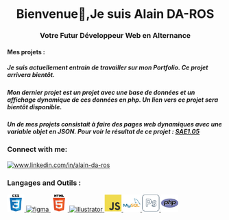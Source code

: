 <h1 align="center">Bienvenue👋,Je suis Alain DA-ROS</h1>
<h3 align="center">Votre Futur Développeur Web en Alternance</h3>
<h4>Mes projets :</h4>
<div>
<h5>Je suis actuellement entrain de travailler sur mon Portfolio. Ce projet arrivera bientôt.</h5>
<h5>Mon dernier projet est un projet avec une base de données et un affichage dynamique de ces données en php.
Un lien vers ce projet sera bientôt disponible.</h5>
<h5>Un de mes projets consistait à faire des pages web dynamiques avec une variable objet en JSON.
Pour voir le résultat de ce projet : <a href="DAAlain.github.io">SAE1.05</a></h5>
</div>


<h3 align="left">Connect with me:</h3>
<p align="left">
<a href="https://linkedin.com/in/www.linkedin.com/in/alain-da-ros" target="blank"><img align="center" src="https://raw.githubusercontent.com/rahuldkjain/github-profile-readme-generator/master/src/images/icons/Social/linked-in-alt.svg" alt="www.linkedin.com/in/alain-da-ros" height="30" width="40" /></a>
</p>

<h3 align="left">Langages and Outils :</h3>
<p align="left"> <a href="https://www.w3schools.com/css/" target="_blank" rel="noreferrer"> <img src="https://raw.githubusercontent.com/devicons/devicon/master/icons/css3/css3-original-wordmark.svg" alt="css3" width="40" height="40"/> </a> <a href="https://www.figma.com/" target="_blank" rel="noreferrer"> <img src="https://www.vectorlogo.zone/logos/figma/figma-icon.svg" alt="figma" width="40" height="40"/> </a> <a href="https://www.w3.org/html/" target="_blank" rel="noreferrer"> <img src="https://raw.githubusercontent.com/devicons/devicon/master/icons/html5/html5-original-wordmark.svg" alt="html5" width="40" height="40"/> </a> <a href="https://www.adobe.com/in/products/illustrator.html" target="_blank" rel="noreferrer"> <img src="https://www.vectorlogo.zone/logos/adobe_illustrator/adobe_illustrator-icon.svg" alt="illustrator" width="40" height="40"/> </a> <a href="https://developer.mozilla.org/en-US/docs/Web/JavaScript" target="_blank" rel="noreferrer"> <img src="https://raw.githubusercontent.com/devicons/devicon/master/icons/javascript/javascript-original.svg" alt="javascript" width="40" height="40"/> </a> <a href="https://www.mysql.com/" target="_blank" rel="noreferrer"> <img src="https://raw.githubusercontent.com/devicons/devicon/master/icons/mysql/mysql-original-wordmark.svg" alt="mysql" width="40" height="40"/> </a> <a href="https://www.photoshop.com/en" target="_blank" rel="noreferrer"> <img src="https://raw.githubusercontent.com/devicons/devicon/master/icons/photoshop/photoshop-line.svg" alt="photoshop" width="40" height="40"/> </a> <a href="https://www.php.net" target="_blank" rel="noreferrer"> <img src="https://raw.githubusercontent.com/devicons/devicon/master/icons/php/php-original.svg" alt="php" width="40" height="40"/> </a> </p>
